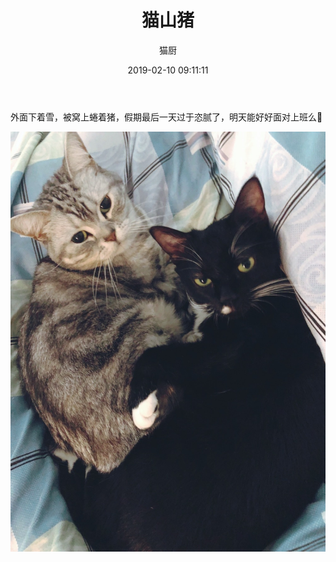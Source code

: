 ﻿---
layout: post
title: 猫山猪
date: 2019-02-10 09:11:11
updated: 2019-02-10 09:17:11
comments: true
categories: [Photo]
tags: [猫言猫语]
author: "猫厨"
description: ""
toc: true
---

<p>外面下着雪，被窝上蜷着猪，假期最后一天过于恣腻了，明天能好好面对上班么🐾</p>

![](https://raw.githubusercontent.com/alicewish/meowchain247/master/img_cVZNdzJtQk9JV2Y1QWlzR1dnM0hRY2tlODdNRDRwaXNTbVdGdmtya2tMTzllVWJZY0V1OGVnPT0.jpg)